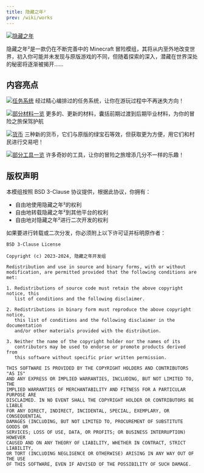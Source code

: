 ```yaml
---
title: 隐藏之年²
prev: /wiki/works
---
```

[![隐藏之年](https://s11.ax1x.com/2024/02/16/pFGrHiQ.png)](https://imgse.com/i/pFGrHiQ)

隐藏之年²是一款仍在不断完善中的 Minecraft 冒险模组，其将从内至外地改变世界，初入你可能并未发现与原版游戏的不同，但随着探索的深入，潜藏在世界深处的秘密将逐渐被揭开……

<!--more-->

## 内容亮点

[![任务系统](https://s21.ax1x.com/2024/08/13/pApzJ9s.png)](https://imgse.com/i/pApzJ9s)
经过精心编排过的任务系统，让你在游玩过程中不再迷失方向！

[![部分材料一览](https://s21.ax1x.com/2024/08/13/pApz3NQ.png)](https://imgse.com/i/pApz3NQ)
更多的、更新的材料，囊括前期过渡到后期毕业材料，为你的冒险之旅保驾护航

[![货币](https://s21.ax1x.com/2024/08/13/pApz8hj.png)](https://imgse.com/i/pApz8hj)
三种新的货币，它们与原版的绿宝石等效，但获取更为方便，用它们和村民进行交易吧！

[![部分工具一览](https://s21.ax1x.com/2024/08/13/pApzY3n.png)](https://imgse.com/i/pApzY3n)
许多奇妙的工具，让你的冒险之旅增添几分不一样的乐趣！

## 版权声明

本模组按照 BSD 3-Clause 协议提供，根据此协议，你拥有：

- 自由地使用隐藏之年²的权利
- 自由地转载隐藏之年²到其他平台的权利
- 自由地对隐藏之年²进行二次开发的权利

如果要进行转载或二次分发，你必须附上以下许可证并标明原作者：

```
BSD 3-Clause License

Copyright (c) 2023-2024, 隐藏之年开发组

Redistribution and use in source and binary forms, with or without
modification, are permitted provided that the following conditions are met:

1. Redistributions of source code must retain the above copyright notice, this
   list of conditions and the following disclaimer.

2. Redistributions in binary form must reproduce the above copyright notice,
   this list of conditions and the following disclaimer in the documentation
   and/or other materials provided with the distribution.

3. Neither the name of the copyright holder nor the names of its
   contributors may be used to endorse or promote products derived from
   this software without specific prior written permission.

THIS SOFTWARE IS PROVIDED BY THE COPYRIGHT HOLDERS AND CONTRIBUTORS "AS IS"
AND ANY EXPRESS OR IMPLIED WARRANTIES, INCLUDING, BUT NOT LIMITED TO, THE
IMPLIED WARRANTIES OF MERCHANTABILITY AND FITNESS FOR A PARTICULAR PURPOSE ARE
DISCLAIMED. IN NO EVENT SHALL THE COPYRIGHT HOLDER OR CONTRIBUTORS BE LIABLE
FOR ANY DIRECT, INDIRECT, INCIDENTAL, SPECIAL, EXEMPLARY, OR CONSEQUENTIAL
DAMAGES (INCLUDING, BUT NOT LIMITED TO, PROCUREMENT OF SUBSTITUTE GOODS OR
SERVICES; LOSS OF USE, DATA, OR PROFITS; OR BUSINESS INTERRUPTION) HOWEVER
CAUSED AND ON ANY THEORY OF LIABILITY, WHETHER IN CONTRACT, STRICT LIABILITY,
OR TORT (INCLUDING NEGLIGENCE OR OTHERWISE) ARISING IN ANY WAY OUT OF THE USE
OF THIS SOFTWARE, EVEN IF ADVISED OF THE POSSIBILITY OF SUCH DAMAGE.
```